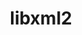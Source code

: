 ---
title: "libxml2"
layout: cache
categories: [package, v0.18.1]
meta: {"versions": ["2.9.13"], "compilers": ["gcc@=7.3.1", "gcc@=7.5.0", "gcc@=8.4.0"], "oss": ["amzn2", "ubuntu18.04"], "platforms": ["linux"], "targets": ["aarch64", "graviton2", "x86_64", "x86_64_v3", "x86_64_v4"], "stacks": ["aws-ahug", "aws-ahug-aarch64", "aws-isc", "aws-isc-aarch64", "build_systems", "data-vis-sdk", "e4s", "radiuss", "root", "tutorial"], "num_specs": 7, "num_specs_by_stack": {"e4s": 1, "root": 7, "aws-isc": 2, "aws-ahug": 2, "aws-isc-aarch64": 2, "aws-ahug-aarch64": 2, "build_systems": 1, "data-vis-sdk": 1, "radiuss": 1, "tutorial": 2}}
spec_details: [{"hash": "57p7uupjf6q77cio2yhqvgxdk3mh4fl7", "compiler": "gcc@=7.5.0", "versions": ["2.9.13"], "os": "ubuntu18.04", "platform": "linux", "target": "x86_64", "variants": ["~python"], "stacks": ["e4s", "root"], "size": "-", "tarball": "https://binaries.spack.io/releases/v0.18.1/build_cache/linux-ubuntu18.04-x86_64/gcc-7.5.0/libxml2-2.9.13/linux-ubuntu18.04-x86_64-gcc-7.5.0-libxml2-2.9.13-57p7uupjf6q77cio2yhqvgxdk3mh4fl7.spack"}, {"hash": "mnfdub66jse5rbvgj33gr5ij6do43knh", "compiler": "gcc@=7.3.1", "versions": ["2.9.13"], "os": "amzn2", "platform": "linux", "target": "x86_64_v4", "variants": ["~python"], "stacks": ["aws-isc", "root", "aws-ahug"], "size": "-", "tarball": "https://binaries.spack.io/releases/v0.18.1/build_cache/linux-amzn2-x86_64_v4/gcc-7.3.1/libxml2-2.9.13/linux-amzn2-x86_64_v4-gcc-7.3.1-libxml2-2.9.13-mnfdub66jse5rbvgj33gr5ij6do43knh.spack"}, {"hash": "ho3lpz2pqyuvsirzjnwlfsb47c2r4nlm", "compiler": "gcc@=7.3.1", "versions": ["2.9.13"], "os": "amzn2", "platform": "linux", "target": "graviton2", "variants": ["~python"], "stacks": ["aws-isc-aarch64", "root", "aws-ahug-aarch64"], "size": "-", "tarball": "https://binaries.spack.io/releases/v0.18.1/build_cache/linux-amzn2-graviton2/gcc-7.3.1/libxml2-2.9.13/linux-amzn2-graviton2-gcc-7.3.1-libxml2-2.9.13-ho3lpz2pqyuvsirzjnwlfsb47c2r4nlm.spack"}, {"hash": "vbv3pvsztkl4x7z5jlx5v3gj67uutlur", "compiler": "gcc@=7.3.1", "versions": ["2.9.13"], "os": "amzn2", "platform": "linux", "target": "aarch64", "variants": ["~python"], "stacks": ["aws-isc-aarch64", "root", "aws-ahug-aarch64"], "size": "-", "tarball": "https://binaries.spack.io/releases/v0.18.1/build_cache/linux-amzn2-aarch64/gcc-7.3.1/libxml2-2.9.13/linux-amzn2-aarch64-gcc-7.3.1-libxml2-2.9.13-vbv3pvsztkl4x7z5jlx5v3gj67uutlur.spack"}, {"hash": "grmuw3vd32ogoms26pgjw5ebrtoqx6t4", "compiler": "gcc@=7.3.1", "versions": ["2.9.13"], "os": "amzn2", "platform": "linux", "target": "x86_64_v3", "variants": ["~python"], "stacks": ["aws-isc", "root", "aws-ahug"], "size": "-", "tarball": "https://binaries.spack.io/releases/v0.18.1/build_cache/linux-amzn2-x86_64_v3/gcc-7.3.1/libxml2-2.9.13/linux-amzn2-x86_64_v3-gcc-7.3.1-libxml2-2.9.13-grmuw3vd32ogoms26pgjw5ebrtoqx6t4.spack"}, {"hash": "4run532u4c6iy5th5gkpgm26tr4vajc4", "compiler": "gcc@=7.5.0", "versions": ["2.9.13"], "os": "ubuntu18.04", "platform": "linux", "target": "x86_64", "variants": ["~python"], "stacks": ["build_systems", "root", "data-vis-sdk", "radiuss", "tutorial"], "size": "-", "tarball": "https://binaries.spack.io/releases/v0.18.1/build_cache/linux-ubuntu18.04-x86_64/gcc-7.5.0/libxml2-2.9.13/linux-ubuntu18.04-x86_64-gcc-7.5.0-libxml2-2.9.13-4run532u4c6iy5th5gkpgm26tr4vajc4.spack"}, {"hash": "ycmb6ldjxebdrsa5llihag7qs536ssvd", "compiler": "gcc@=8.4.0", "versions": ["2.9.13"], "os": "ubuntu18.04", "platform": "linux", "target": "x86_64", "variants": ["~python"], "stacks": ["root", "tutorial"], "size": "-", "tarball": "https://binaries.spack.io/releases/v0.18.1/build_cache/linux-ubuntu18.04-x86_64/gcc-8.4.0/libxml2-2.9.13/linux-ubuntu18.04-x86_64-gcc-8.4.0-libxml2-2.9.13-ycmb6ldjxebdrsa5llihag7qs536ssvd.spack"}]
---